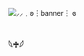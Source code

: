 ![⸝⸝﹒ʚ︙banner︙ ɞ](https://github.com/cl0wnzzz/cl0wnzzz/assets/159090858/bf97ca57-5ec4-4389-b43f-a1aeaec40469)



#


<h3>𓆩♱𓆪</h3>
